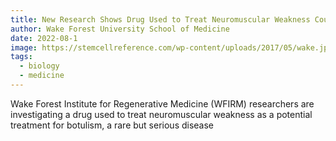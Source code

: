 ```yaml
---
title: New Research Shows Drug Used to Treat Neuromuscular Weakness Could Counter Botulism
author: Wake Forest University School of Medicine
date: 2022-08-1
image: https://stemcellreference.com/wp-content/uploads/2017/05/wake.jpg
tags:
  - biology
  - medicine
---
```


Wake Forest Institute for Regenerative Medicine (WFIRM) researchers are investigating a drug used to treat neuromuscular weakness as a potential treatment for botulism, a rare but serious disease